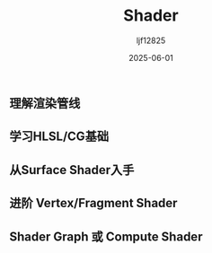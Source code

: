 ﻿---
title: "Shader"
date: 2025-06-01
categories: [Note]
tags: [Unity, Render, Graphics]
author: "ljf12825"
summary: Shader and Shader in Unity
---
## 理解渲染管线

## 学习HLSL/CG基础

## 从Surface Shader入手

## 进阶 Vertex/Fragment Shader

## Shader Graph 或 Compute Shader
